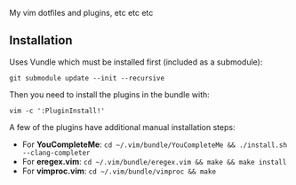 My vim dotfiles and plugins, etc etc etc

Installation
------------
Uses Vundle which must be installed first (included as a submodule):

    git submodule update --init --recursive

Then you need to install the plugins in the bundle with:

    vim -c ':PluginInstall!'

A few of the plugins have additional manual installation steps:

* For **YouCompleteMe**: `cd ~/.vim/bundle/YouCompleteMe && ./install.sh --clang-completer`
* For **eregex.vim**: `cd ~/.vim/bundle/eregex.vim && make && make install`
* For **vimproc.vim**: `cd ~/.vim/bundle/vimproc && make`

